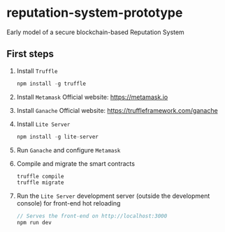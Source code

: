 # reputation-system-prototype
Early model of a secure blockchain-based Reputation System

## First steps

1. Install `Truffle`
    ```javascript
    npm install -g truffle
    ```

2. Install `Metamask`
    Official website: https://metamask.io

3. Install `Ganache`
    Official website: https://truffleframework.com/ganache

4. Install `Lite Server`
    ```javascript
    npm install -g lite-server
    ```

5. Run `Ganache` and configure `Metamask`

6. Compile and migrate the smart contracts
    ```javascript
    truffle compile
    truffle migrate
    ```

7. Run the `Lite Server` development server (outside the development console) for front-end hot reloading
    ```javascript
    // Serves the front-end on http://localhost:3000
    npm run dev
    ```